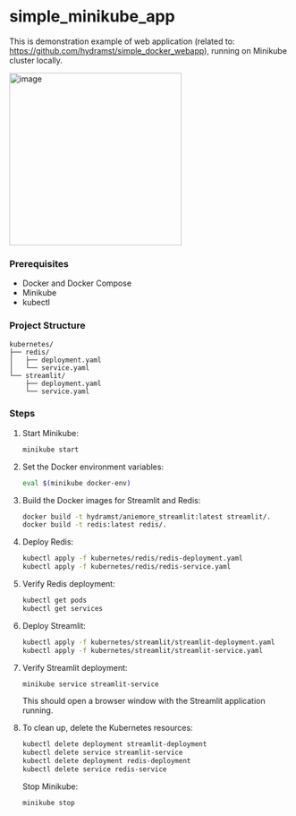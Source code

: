 # simple_minikube_app
This is demonstration example of web application (related to: https://github.com/hydramst/simple_docker_webapp), running on Minikube cluster locally. 

<img width="308" alt="image" src="https://github.com/hydramst/simple_minikube_app/assets/44744458/c345719d-03a9-44c0-90d5-e74135fafa2b">

### Prerequisites

- Docker and Docker Compose
- Minikube
- kubectl

### Project Structure

```
kubernetes/
├── redis/
│   ├── deployment.yaml
│   └── service.yaml
└── streamlit/
    ├── deployment.yaml
    └── service.yaml
```

### Steps

1. Start Minikube: 

   ```bash
   minikube start
   ```
   
2. Set the Docker environment variables: 

   ```bash
   eval $(minikube docker-env)
   ```
   
3. Build the Docker images for Streamlit and Redis: 

   ```bash
   docker build -t hydramst/aniemore_streamlit:latest streamlit/.
   docker build -t redis:latest redis/.
   ```
   
4. Deploy Redis: 

   ```bash
   kubectl apply -f kubernetes/redis/redis-deployment.yaml
   kubectl apply -f kubernetes/redis/redis-service.yaml
   ```
   
5. Verify Redis deployment: 

   ```bash
   kubectl get pods
   kubectl get services
   ```
   
6. Deploy Streamlit: 

   ```bash
   kubectl apply -f kubernetes/streamlit/streamlit-deployment.yaml
   kubectl apply -f kubernetes/streamlit/streamlit-service.yaml
   ```
   
7. Verify Streamlit deployment: 

   ```bash
   minikube service streamlit-service
   ```
   
   This should open a browser window with the Streamlit application running.
   
8. To clean up, delete the Kubernetes resources: 

   ```bash
   kubectl delete deployment streamlit-deployment
   kubectl delete service streamlit-service
   kubectl delete deployment redis-deployment
   kubectl delete service redis-service
   ```
   
   Stop Minikube: 

   ```bash
   minikube stop
   ```
